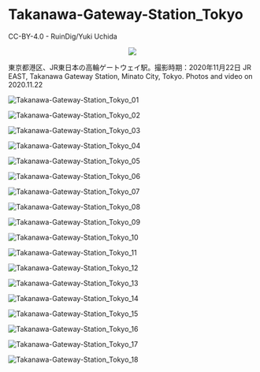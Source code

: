# Takanawa-Gateway-Station_Tokyo
CC-BY-4.0 - RuinDig/Yuki Uchida
<div style="text-align: center;"><a href="https://creativecommons.org/licenses/by/4.0/deed.ja"><img src="https://user-images.githubusercontent.com/20723919/145936543-577c7705-90e2-4d56-ad5d-26b0fbcea02d.png" /></a></div>

東京都港区、JR東日本の高輪ゲートウェイ駅。撮影時期：2020年11月22日 JR EAST, Takanawa Gateway Station, Minato City, Tokyo. Photos and video on 2020.11.22

![Takanawa-Gateway-Station_Tokyo_01](https://user-images.githubusercontent.com/20723919/107599981-b63ed580-6c65-11eb-8759-7397acb3247a.jpg)

![Takanawa-Gateway-Station_Tokyo_02](https://user-images.githubusercontent.com/20723919/107599987-b7700280-6c65-11eb-8049-07ab6510b2db.jpg)

![Takanawa-Gateway-Station_Tokyo_03](https://user-images.githubusercontent.com/20723919/107599990-b8089900-6c65-11eb-823f-116804a36ffb.jpg)

![Takanawa-Gateway-Station_Tokyo_04](https://user-images.githubusercontent.com/20723919/107599991-b8a12f80-6c65-11eb-9cb9-e67937b95e3e.jpg)

![Takanawa-Gateway-Station_Tokyo_05](https://user-images.githubusercontent.com/20723919/107599992-b939c600-6c65-11eb-8aae-7b1a5253f745.jpg)

![Takanawa-Gateway-Station_Tokyo_06](https://user-images.githubusercontent.com/20723919/107599993-b9d25c80-6c65-11eb-9249-aeb8dd1185af.jpg)

![Takanawa-Gateway-Station_Tokyo_07](https://user-images.githubusercontent.com/20723919/107599994-b9d25c80-6c65-11eb-8fa1-597313c997e9.jpg)

![Takanawa-Gateway-Station_Tokyo_08](https://user-images.githubusercontent.com/20723919/107599995-ba6af300-6c65-11eb-9d3c-027c8b2f5e0a.jpg)

![Takanawa-Gateway-Station_Tokyo_09](https://user-images.githubusercontent.com/20723919/107599996-bb038980-6c65-11eb-990c-2329152283bc.jpg)

![Takanawa-Gateway-Station_Tokyo_10](https://user-images.githubusercontent.com/20723919/107599997-bb9c2000-6c65-11eb-9a4d-d7c9aff87069.jpg)

![Takanawa-Gateway-Station_Tokyo_11](https://user-images.githubusercontent.com/20723919/107599998-bc34b680-6c65-11eb-9096-452306501534.jpg)

![Takanawa-Gateway-Station_Tokyo_12](https://user-images.githubusercontent.com/20723919/107599999-bccd4d00-6c65-11eb-996e-df2f8da7efbe.jpg)

![Takanawa-Gateway-Station_Tokyo_13](https://user-images.githubusercontent.com/20723919/107600001-bd65e380-6c65-11eb-93be-db5c291fdd3d.jpg)

![Takanawa-Gateway-Station_Tokyo_14](https://user-images.githubusercontent.com/20723919/107600003-bdfe7a00-6c65-11eb-84c4-b44228885d31.jpg)

![Takanawa-Gateway-Station_Tokyo_15](https://user-images.githubusercontent.com/20723919/107600006-be971080-6c65-11eb-8a19-288f9e6005fa.jpg)

![Takanawa-Gateway-Station_Tokyo_16](https://user-images.githubusercontent.com/20723919/107600008-bf2fa700-6c65-11eb-9d04-aeca7b6950da.jpg)

![Takanawa-Gateway-Station_Tokyo_17](https://user-images.githubusercontent.com/20723919/107600011-c060d400-6c65-11eb-8d68-67f87e6d6c85.jpg)

![Takanawa-Gateway-Station_Tokyo_18](https://user-images.githubusercontent.com/20723919/107600012-c0f96a80-6c65-11eb-88ac-dc6259009537.jpg)
